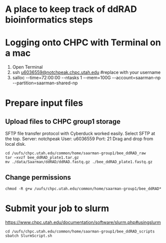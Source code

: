 # A place to keep track of ddRAD bioinformatics steps

# Logging onto CHPC with Terminal on a mac
1. Open Terminal
2. ssh u6036559@notchpeak.chpc.utah.edu        #replace with your username
3. salloc --time=72:00:00 --ntasks 1 --mem=100G --account=saarman-np --partition=saarman-shared-np

# Prepare input files  

## Upload files to CHPC group1 storage
SFTP file transfer protocol with Cyberduck worked easily.
Select SFTP at the top.
Server: notchpeak
User: u6036559
Port: 21
Drag and drop from local disk.

```
cd /uufs/chpc.utah.edu/common/home/saarman-group1/bee_ddRAD_raw
tar –xvzf bee_ddRAD_plate1.tar.gz
mv ./data/Saarman/ddRAD/ddRAD.fastq.gz ./bee_ddRAD_plate1.fastq.gz
```

## Change permissions
```
chmod -R g+w /uufs/chpc.utah.edu/common/home/saarman-group1/bee_ddRAD*
```

# Submit your job to slurm 
https://www.chpc.utah.edu/documentation/software/slurm.php#usingslurm

```
cd /uufs/chpc.utah.edu/common/home/saarman-group1/bee_ddRAD_scripts
sbatch SlurmScript.sh
```
